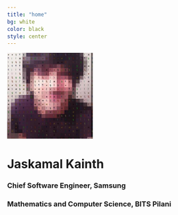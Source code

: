 ```yaml
---
title: "home"
bg: white
color: black
style: center
---
```


<img src="./img/pixelate.jpg" width="200" height="200" />

# Jaskamal Kainth 

### Chief Software Engineer, Samsung

### Mathematics and Computer Science, BITS Pilani

